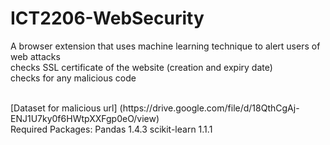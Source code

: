 # ICT2206-WebSecurity
A browser extension that uses machine learning technique to alert users of web attacks <br />
checks SSL certificate of the website (creation and expiry date) <br />
checks for any malicious code <br />

<br />
[Dataset for malicious url] (https://drive.google.com/file/d/18QthCgAj-ENJ1U7ky0f6HWtpXXFgp0eO/view)

<br />
Required Packages:
Pandas 1.4.3
scikit-learn 1.1.1

